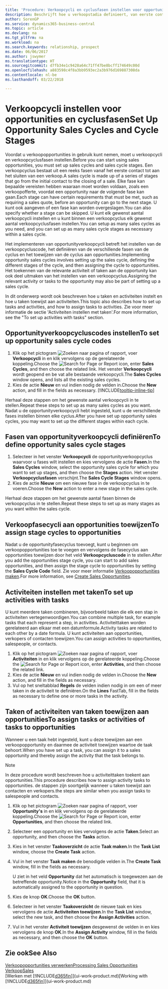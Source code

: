 ```yaml
---
title: 'Procedure: Verkoopcycli en cyclusfasen instellen voor opportunities| Microsoft Docs'
description: Beschrijft hoe u verkoopstadia definieert, van eerste contact tot sluiten, om een verkoopcyclus te maken en toe te wijzen aan opportunities in Business Central.
author: SorenGP
ms.service: dynamics365-business-central
ms.topic: article
ms.devlang: na
ms.tgt_pltfrm: na
ms.workload: na
ms.search.keywords: relationship, prospect
ms.date: 06/06/2017
ms.author: jswymer
ms.translationtype: HT
ms.sourcegitcommit: d7fb34e1c9428a64c71ff47be8bcff174649c00d
ms.openlocfilehash: a883598c4f8a3bb9593ec2a3b976d169887308da
ms.contentlocale: nl-be
ms.lasthandoff: 03/22/2018

---
```

# <a name="set-up-opportunity-sales-cycles-and-cycle-stages"></a><span data-ttu-id="3f6ae-103">Verkoopcycli instellen voor opportunities en cyclusfasen</span><span class="sxs-lookup"><span data-stu-id="3f6ae-103">Set Up Opportunity Sales Cycles and Cycle Stages</span></span>
<span data-ttu-id="3f6ae-104">Voordat u verkoopopportunities in gebruik kunt nemen, moet u verkoopcycli en verkoopcyclusfasen instellen.</span><span class="sxs-lookup"><span data-stu-id="3f6ae-104">Before you can start using sales opportunities, you must set up sales cycles and sales cycle stages.</span></span> <span data-ttu-id="3f6ae-105">Een verkoopcyclus bestaat uit een reeks fasen vanaf het eerste contact tot aan het sluiten van een verkoop.</span><span class="sxs-lookup"><span data-stu-id="3f6ae-105">A sales cycle is made up of a series of stages that go from the initial contact to the closing of a sale.</span></span> <span data-ttu-id="3f6ae-106">Elke fase kan bepaalde vereisten hebben waaraan moet worden voldaan, zoals een verkoopofferte, voordat een opportunity naar de volgende fase kan gaan.</span><span class="sxs-lookup"><span data-stu-id="3f6ae-106">Each stage can have certain requirements that must be met, such as requiring a sales quote, before an opportunity can go to the next stage.</span></span> <span data-ttu-id="3f6ae-107">U kunt ook aangeven of een fase kan worden overgeslagen.</span><span class="sxs-lookup"><span data-stu-id="3f6ae-107">You can also specify whether a stage can be skipped.</span></span> <span data-ttu-id="3f6ae-108">U kunt elk gewenst aantal verkoopcycli instellen en u kunt binnen een verkoopcyclus elk gewenst aantal verkoopcyclusfasen instellen.</span><span class="sxs-lookup"><span data-stu-id="3f6ae-108">You can setup as many sales cycles as you need, and you can set up as many sales cycle stages as necessary within a sales cycle.</span></span>

<span data-ttu-id="3f6ae-109">Het implementeren van opportunityverkoopcycli betreft het instellen van de verkoopcycluscode, het definiëren van de verschillende fasen van de cyclus en het toewijzen van de cyclus aan opportunities.</span><span class="sxs-lookup"><span data-stu-id="3f6ae-109">Implementing opportunity sales cycles involves setting up the sales cycle, defining the different stages of the cycle, and then assigning the cycle to opportunities.</span></span> <span data-ttu-id="3f6ae-110">Het toekennen van de relevante activiteit of taken aan de opportunity kan ook deel uitmaken van het instellen van een verkoopcyclus.</span><span class="sxs-lookup"><span data-stu-id="3f6ae-110">Assigning the relevant activity or tasks to the opportunity may also be part of setting up a sales cycle.</span></span>

<span data-ttu-id="3f6ae-111">In dit onderwerp wordt ook beschreven hoe u taken en activiteiten instelt en hoe u taken toewijst aan activiteiten.</span><span class="sxs-lookup"><span data-stu-id="3f6ae-111">This topic also describes how to set up tasks and activities, and how to assign tasks to activities.</span></span> <span data-ttu-id="3f6ae-112">Zie voor meer informatie de sectie 'Activiteiten instellen met taken'.</span><span class="sxs-lookup"><span data-stu-id="3f6ae-112">For more information, see the "To set up activities with tasks" section.</span></span>

## <a name="to-set-up-opportunity-sales-cycle-codes"></a><span data-ttu-id="3f6ae-113">Opportunityverkoopcycluscodes instellen</span><span class="sxs-lookup"><span data-stu-id="3f6ae-113">To set up opportunity sales cycle codes</span></span>
1. <span data-ttu-id="3f6ae-114">Klik op het pictogram ![Zoeken naar pagina of rapport](media/ui-search/search_small.png "pictogram Zoeken naar pagina of rapport"), voer **Verkoopcycli** in en klik vervolgens op de gerelateerde koppeling.</span><span class="sxs-lookup"><span data-stu-id="3f6ae-114">Choose the ![Search for Page or Report](media/ui-search/search_small.png "Search for Page or Report icon") icon, enter **Sales Cycles**, and then choose the related link.</span></span> <span data-ttu-id="3f6ae-115">Het venster **Verkoopcycli** wordt geopend en be vat alle bestaande verkoopcycli.</span><span class="sxs-lookup"><span data-stu-id="3f6ae-115">The **Sales Cycles** window opens, and lists all the existing sales cycles.</span></span>
2. <span data-ttu-id="3f6ae-116">Kies de actie **Nieuw** en vul indien nodig de velden in.</span><span class="sxs-lookup"><span data-stu-id="3f6ae-116">Choose the **New** action, and fill in the fields as necessary.</span></span> [!INCLUDE[tooltip-inline-tip](includes/tooltip-inline-tip_md.md)]

<span data-ttu-id="3f6ae-117">Herhaal deze stappen om het gewenste aantal verkoopcycli in te stellen.</span><span class="sxs-lookup"><span data-stu-id="3f6ae-117">Repeat these steps to set up as many sales cycles as you want.</span></span> <span data-ttu-id="3f6ae-118">Nadat u de opportunityverkoopcycli hebt ingesteld, kunt u de verschillende fases instellen binnen elke cyclus.</span><span class="sxs-lookup"><span data-stu-id="3f6ae-118">After you have set up opportunity sales cycles, you may want to set up the different stages within each cycle.</span></span>

## <a name="to-define-opportunity-sales-cycle-stages"></a><span data-ttu-id="3f6ae-119">Fasen van opportunityverkoopcycli definiëren</span><span class="sxs-lookup"><span data-stu-id="3f6ae-119">To define opportunity sales cycle stages</span></span>
1. <span data-ttu-id="3f6ae-120">Selecteer in het venster **Verkoopcycli** de opportunityverkoopcyclus waarvoor u fases wilt instellen en kies vervolgens de actie **Fasen**.</span><span class="sxs-lookup"><span data-stu-id="3f6ae-120">In the **Sales Cycles** window, select the opportunity sales cycle for which you want to set up stages, and then choose the **Stages** action.</span></span> <span data-ttu-id="3f6ae-121">Het venster **Verkoopcyclusfasen** verschijnt.</span><span class="sxs-lookup"><span data-stu-id="3f6ae-121">The **Sales Cycle Stages** window opens.</span></span>
2. <span data-ttu-id="3f6ae-122">Kies de actie **Nieuw** om een nieuwe fase in de verkoopcyclus in te voeren.</span><span class="sxs-lookup"><span data-stu-id="3f6ae-122">Choose the **New** action to enter a new stage in the sales cycle.</span></span>

<span data-ttu-id="3f6ae-123">Herhaal deze stappen om het gewenste aantal fasen binnen de verkoopcyclus in te stellen.</span><span class="sxs-lookup"><span data-stu-id="3f6ae-123">Repeat these steps to set up as many stages as you want within the sales cycle.</span></span>

## <a name="to-assign-stage-cycles-to-opportunities"></a><span data-ttu-id="3f6ae-124">Verkoopfasecycli aan opportunities toewijzen</span><span class="sxs-lookup"><span data-stu-id="3f6ae-124">To assign stage cycles to opportunities</span></span>
<span data-ttu-id="3f6ae-125">Nadat u de opportunityfasecyclus toevoegt, kunt u beginnen om verkoopopportunities toe te voegen en vervolgens de fasecyclus aan opportunities toewijzen door het veld **Verkoopcycluscode** in te stellen.</span><span class="sxs-lookup"><span data-stu-id="3f6ae-125">After you add the opportunities stage cycle, you can start to add sales opportunities, and then assign the stage cycle to opportunities by setting the **Sales Cycle Code** field.</span></span> <span data-ttu-id="3f6ae-126">Zie voor meer informatie [Verkoopopportunities maken](marketing-how-create-opportunities.md).</span><span class="sxs-lookup"><span data-stu-id="3f6ae-126">For more information, see [Create Sales Opportunities](marketing-how-create-opportunities.md).</span></span>

## <a name="to-set-up-activities-with-tasks"></a><span data-ttu-id="3f6ae-127">Activiteiten instellen met taken</span><span class="sxs-lookup"><span data-stu-id="3f6ae-127">To set up activities with tasks</span></span>
<span data-ttu-id="3f6ae-128">U kunt meerdere taken combineren, bijvoorbeeld taken die elk een stap in activiteiten vertegenwoordigen.</span><span class="sxs-lookup"><span data-stu-id="3f6ae-128">You can combine multiple task, for example tasks that each represent a step, in activities.</span></span> <span data-ttu-id="3f6ae-129">Activiteittaken worden gerelateerd aan elkaar met een datumformule.</span><span class="sxs-lookup"><span data-stu-id="3f6ae-129">Activity tasks are related to each other by a date formula.</span></span> <span data-ttu-id="3f6ae-130">U kunt activiteiten aan opportunities, verkopers of contacten toewijzen.</span><span class="sxs-lookup"><span data-stu-id="3f6ae-130">You can assign activities to opportunities, salespeople, or contacts.</span></span>

1. <span data-ttu-id="3f6ae-131">Klik op het pictogram ![Zoeken naar pagina of rapport](media/ui-search/search_small.png "pictogram Zoeken naar pagina of rapport"), voer **Activiteiten** in en klik vervolgens op de gerelateerde koppeling.</span><span class="sxs-lookup"><span data-stu-id="3f6ae-131">Choose the ![Search for Page or Report](media/ui-search/search_small.png "Search for Page or Report icon") icon, enter **Activities**, and then choose the related link.</span></span>
2. <span data-ttu-id="3f6ae-132">Kies de actie **Nieuw** en vul indien nodig de velden in.</span><span class="sxs-lookup"><span data-stu-id="3f6ae-132">Choose the **New** action, and fill in the fields as necessary.</span></span>
3. <span data-ttu-id="3f6ae-133">Vul op het sneltabblad **Regels** de velden indien nodig in om een of meer taken in de activiteit te definiëren.</span><span class="sxs-lookup"><span data-stu-id="3f6ae-133">On the **Lines** FastTab, fill in the fields as necessary to define one or more tasks in the activity.</span></span>

## <a name="to-assign-tasks-or-activities-of-tasks-to-opportunities"></a><span data-ttu-id="3f6ae-134">Taken of activiteiten van taken toewijzen aan opportunities</span><span class="sxs-lookup"><span data-stu-id="3f6ae-134">To assign tasks or activities of tasks to opportunities</span></span>
<span data-ttu-id="3f6ae-135">Wanneer u een taak hebt ingesteld, kunt u deze toewijzen aan een verkoopopportunity en daarmee de activiteit toewijzen waartoe de taak behoort.</span><span class="sxs-lookup"><span data-stu-id="3f6ae-135">When you have set up a task, you can assign it to a sales opportunity and thereby assign the activity that the task belongs to.</span></span>

> [!NOTE]  
>   <span data-ttu-id="3f6ae-136">In deze procedure wordt beschreven hoe u activiteittaken toekent aan opportunities.</span><span class="sxs-lookup"><span data-stu-id="3f6ae-136">This procedure describes how to assign activity tasks to opportunities.</span></span> <span data-ttu-id="3f6ae-137">de stappen zijn soortgelijk wanneer u taken toewijst aan contacten en verkopers.</span><span class="sxs-lookup"><span data-stu-id="3f6ae-137">the steps are similar when you assign tasks to salespeople and contacts.</span></span>

1. <span data-ttu-id="3f6ae-138">Klik op het pictogram ![Zoeken naar pagina of rapport](media/ui-search/search_small.png "pictogram Zoeken naar pagina of rapport"), voer **Opportunity's** in en klik vervolgens op de gerelateerde koppeling.</span><span class="sxs-lookup"><span data-stu-id="3f6ae-138">Choose the ![Search for Page or Report](media/ui-search/search_small.png "Search for Page or Report icon") icon, enter **Opportunities**, and then choose the related link.</span></span>
2. <span data-ttu-id="3f6ae-139">Selecteer een opportunity en kies vervolgens de actie **Taken**.</span><span class="sxs-lookup"><span data-stu-id="3f6ae-139">Select an opportunity, and then choose the **Tasks** action.</span></span>
3. <span data-ttu-id="3f6ae-140">Kies in het venster **Taakoverzicht** de actie **Taak maken**.</span><span class="sxs-lookup"><span data-stu-id="3f6ae-140">In the **Task List** window, choose the **Create Task** action.</span></span>
4.  <span data-ttu-id="3f6ae-141">Vul in het venster **Taak maken** de benodigde velden in.</span><span class="sxs-lookup"><span data-stu-id="3f6ae-141">The **Create Task** window, fill in the fields as necessary.</span></span>

    <span data-ttu-id="3f6ae-142">U ziet in het veld **Opportunity** dat het automatisch is toegewezen aan de betreffende opportunity.</span><span class="sxs-lookup"><span data-stu-id="3f6ae-142">Notice in the **Opportunity** field, that it is automatically assigned to the opportunity in question.</span></span>
5. <span data-ttu-id="3f6ae-143">Kies de knop **OK**.</span><span class="sxs-lookup"><span data-stu-id="3f6ae-143">Choose the **OK** button.</span></span>
6. <span data-ttu-id="3f6ae-144">Selecteer in het venster **Taakoverzicht** de nieuwe taak en kies vervolgens de actie **Activiteiten toewijzen**.</span><span class="sxs-lookup"><span data-stu-id="3f6ae-144">In the **Task List** window, select the new task, and then choose the **Assign Activities** action.</span></span>
7. <span data-ttu-id="3f6ae-145">Vul in het venster **Activiteit toewijzen** desgewenst de velden in en kies vervolgens de knop **OK**.</span><span class="sxs-lookup"><span data-stu-id="3f6ae-145">In the **Assign Activity** window, fill in the fields as necessary, and then choose the **OK** button.</span></span>

## <a name="see-also"></a><span data-ttu-id="3f6ae-146">Zie ook</span><span class="sxs-lookup"><span data-stu-id="3f6ae-146">See Also</span></span>
[<span data-ttu-id="3f6ae-147">Verkoopopportunities verwerken</span><span class="sxs-lookup"><span data-stu-id="3f6ae-147">Processing Sales Opportunities</span></span>](marketing-processing-sales-opportunities.md)  
[<span data-ttu-id="3f6ae-148">Verkoop</span><span class="sxs-lookup"><span data-stu-id="3f6ae-148">Sales</span></span>](sales-manage-sales.md)  
<span data-ttu-id="3f6ae-149">[Werken met [!INCLUDE[d365fin](includes/d365fin_md.md)]](ui-work-product.md)</span><span class="sxs-lookup"><span data-stu-id="3f6ae-149">[Working with [!INCLUDE[d365fin](includes/d365fin_md.md)]](ui-work-product.md)</span></span>

